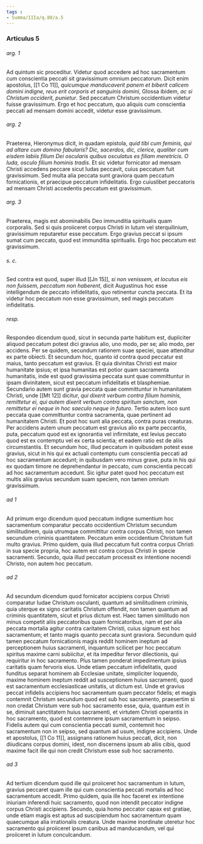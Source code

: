 ```yaml
---
tags : 
- Summa/IIIa/q.80/a.5
---
```


### Articulus 5

###### arg. 1
Ad quintum sic proceditur. Videtur quod accedere ad hoc sacramentum cum conscientia peccati sit gravissimum omnium peccatorum. Dicit enim apostolus, [[1 Co 11]], *quicumque manducaverit panem et biberit calicem domini indigne, reus erit corporis et sanguinis domini*, Glossa ibidem, *ac si Christum occiderit, punietur*. Sed peccatum Christum occidentium videtur fuisse gravissimum. Ergo et hoc peccatum, quo aliquis cum conscientia peccati ad mensam domini accedit, videtur esse gravissimum.

###### arg. 2
Praeterea, Hieronymus dicit, in quadam epistola, *quid tibi cum feminis, qui ad altare cum domino fabularis? Dic, sacerdos, dic, clerice, qualiter cum eisdem labiis filium Dei oscularis quibus osculatus es filiam meretricis. O Iuda, osculo filium hominis tradis*. Et sic videtur fornicator ad mensam Christi accedens peccare sicut Iudas peccavit, cuius peccatum fuit gravissimum. Sed multa alia peccata sunt graviora quam peccatum fornicationis, et praecipue peccatum infidelitatis. Ergo cuiuslibet peccatoris ad mensam Christi accedentis peccatum est gravissimum.

###### arg. 3
Praeterea, magis est abominabilis Deo immunditia spiritualis quam corporalis. Sed si quis proiiceret corpus Christi in lutum vel sterquilinium, gravissimum reputaretur esse peccatum. Ergo gravius peccat si ipsum sumat cum peccato, quod est immunditia spiritualis. Ergo hoc peccatum est gravissimum.

###### s. c.
Sed contra est quod, super illud [[Jn 15]], *si non venissem, et locutus eis non fuissem, peccatum non haberent*, dicit Augustinus hoc esse intelligendum de peccato infidelitatis, quo retinentur cuncta peccata. Et ita videtur hoc peccatum non esse gravissimum, sed magis peccatum infidelitatis.

###### resp.
Respondeo dicendum quod, sicut in secunda parte habitum est, dupliciter aliquod peccatum potest dici gravius alio, uno modo, per se; alio modo, per accidens. Per se quidem, secundum rationem suae speciei, quae attenditur ex parte obiecti. Et secundum hoc, quanto id contra quod peccatur est maius, tanto peccatum est gravius. Et quia divinitas Christi est maior humanitate ipsius; et ipsa humanitas est potior quam sacramenta humanitatis, inde est quod gravissima peccata sunt quae committuntur in ipsam divinitatem, sicut est peccatum infidelitatis et blasphemiae. Secundario autem sunt gravia peccata quae committuntur in humanitatem Christi, unde [[Mt 12]] dicitur, *qui dixerit verbum contra filium hominis, remittetur ei, qui autem dixerit verbum contra spiritum sanctum, non remittetur ei neque in hoc saeculo neque in futuro*. Tertio autem loco sunt peccata quae committuntur contra sacramenta, quae pertinent ad humanitatem Christi. Et post hoc sunt alia peccata, contra puras creaturas. Per accidens autem unum peccatum est gravius alio ex parte peccantis, puta, peccatum quod est ex ignorantia vel infirmitate, est levius peccato quod est ex contemptu vel ex certa scientia; et eadem ratio est de aliis circumstantiis. Et secundum hoc, illud peccatum in quibusdam potest esse gravius, sicut in his qui ex actuali contemptu cum conscientia peccati ad hoc sacramentum accedunt; in quibusdam vero minus grave, puta in his qui ex quodam timore ne deprehendantur in peccato, cum conscientia peccati ad hoc sacramentum accedunt. Sic igitur patet quod hoc peccatum est multis aliis gravius secundum suam speciem, non tamen omnium gravissimum.

###### ad 1
Ad primum ergo dicendum quod peccatum indigne sumentium hoc sacramentum comparatur peccato occidentium Christum secundum similitudinem, quia utrumque committitur contra corpus Christi, non tamen secundum criminis quantitatem. Peccatum enim occidentium Christum fuit multo gravius. Primo quidem, quia illud peccatum fuit contra corpus Christi in sua specie propria, hoc autem est contra corpus Christi in specie sacramenti. Secundo, quia illud peccatum processit ex intentione nocendi Christo, non autem hoc peccatum.

###### ad 2
Ad secundum dicendum quod fornicator accipiens corpus Christi comparatur Iudae Christum osculanti, quantum ad similitudinem criminis, quia uterque ex signo caritatis Christum offendit, non tamen quantum ad criminis quantitatem, sicut et prius dictum est. Haec tamen similitudo non minus competit aliis peccatoribus quam fornicatoribus, nam et per alia peccata mortalia agitur contra caritatem Christi, cuius signum est hoc sacramentum; et tanto magis quanto peccata sunt graviora. Secundum quid tamen peccatum fornicationis magis reddit hominem ineptum ad perceptionem huius sacramenti, inquantum scilicet per hoc peccatum spiritus maxime carni subiicitur, et ita impeditur fervor dilectionis, qui requiritur in hoc sacramento. Plus tamen ponderat impedimentum ipsius caritatis quam fervoris eius. Unde etiam peccatum infidelitatis, quod funditus separat hominem ab Ecclesiae unitate, simpliciter loquendo, maxime hominem ineptum reddit ad susceptionem huius sacramenti, quod est sacramentum ecclesiasticae unitatis, ut dictum est. Unde et gravius peccat infidelis accipiens hoc sacramentum quam peccator fidelis; et magis contemnit Christum secundum quod est sub hoc sacramento, praesertim si non credat Christum vere sub hoc sacramento esse, quia, quantum est in se, diminuit sanctitatem huius sacramenti, et virtutem Christi operantis in hoc sacramento, quod est contemnere ipsum sacramentum in seipso. Fidelis autem qui cum conscientia peccati sumit, contemnit hoc sacramentum non in seipso, sed quantum ad usum, indigne accipiens. Unde et apostolus, [[1 Co 11]], assignans rationem huius peccati, dicit, non diiudicans corpus domini, idest, non discernens ipsum ab aliis cibis, quod maxime facit ille qui non credit Christum esse sub hoc sacramento.

###### ad 3
Ad tertium dicendum quod ille qui proiiceret hoc sacramentum in lutum, gravius peccaret quam ille qui cum conscientia peccati mortalis ad hoc sacramentum accedit. Primo quidem, quia ille hoc faceret ex intentione iniuriam inferendi huic sacramento, quod non intendit peccator indigne corpus Christi accipiens. Secundo, quia homo peccator capax est gratiae, unde etiam magis est aptus ad suscipiendum hoc sacramentum quam quaecumque alia irrationalis creatura. Unde maxime inordinate uteretur hoc sacramento qui proiiceret ipsum canibus ad manducandum, vel qui proiiceret in lutum conculcandum.

